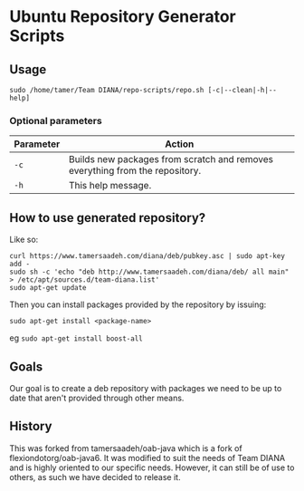 # Ubuntu Repository Generator Scripts

## Usage

```
sudo /home/tamer/Team DIANA/repo-scripts/repo.sh [-c|--clean|-h|--help]
```

### Optional parameters

| Parameter |                              Action                                          |
|-----------|------------------------------------------------------------------------------|
| `-c`      | Builds new packages from scratch and removes everything from the repository. |
| `-h`      | This help message.                                                           |

## How to use generated repository?
Like so:

```
curl https://www.tamersaadeh.com/diana/deb/pubkey.asc | sudo apt-key add -
sudo sh -c 'echo "deb http://www.tamersaadeh.com/diana/deb/ all main" > /etc/apt/sources.d/team-diana.list'
sudo apt-get update
```

Then you can install packages provided by the repository by issuing:
```
sudo apt-get install <package-name>
```
eg `sudo apt-get install boost-all`

## Goals

Our goal is to create a deb repository with packages we need to be up to date that aren't provided through other means.

## History

This was forked from tamersaadeh/oab-java which is a fork of flexiondotorg/oab-java6. It was modified to suit the needs of Team DIANA and is highly oriented to our specific needs. However, it can still be of use to others, as such we have decided to release it.
